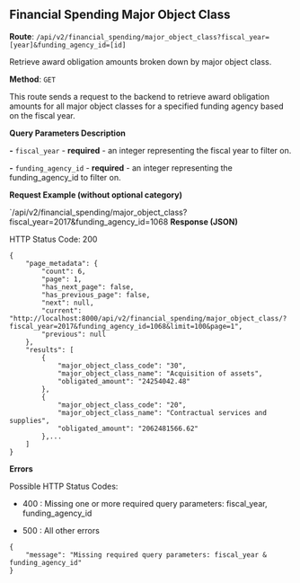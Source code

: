 
## Financial Spending Major Object Class
**Route**: `/api/v2/financial_spending/major_object_class?fiscal_year=[year]&funding_agency_id=[id]`

Retrieve award obligation amounts broken down by major object class.

**Method**: `GET`

This route sends a request to the backend to retrieve award obligation amounts for all major object classes for a specified funding agency based on the fiscal year.

**Query Parameters Description**

**-** `fiscal_year` - **required** - an integer representing the fiscal year to filter on.

**-** `funding_agency_id` - **required** - an integer representing the funding_agency_id to filter on.

**Request Example (without optional category)**

`/api/v2/financial_spending/major_object_class?fiscal_year=2017&funding_agency_id=1068
**Response (JSON)**

HTTP Status Code: 200

```
{
    "page_metadata": {
        "count": 6,
        "page": 1,
        "has_next_page": false,
        "has_previous_page": false,
        "next": null,
        "current": "http://localhost:8000/api/v2/financial_spending/major_object_class/?fiscal_year=2017&funding_agency_id=1068&limit=100&page=1",
        "previous": null
    },
    "results": [
        {
            "major_object_class_code": "30",
            "major_object_class_name": "Acquisition of assets",
            "obligated_amount": "24254042.48"
        },
        {
            "major_object_class_code": "20",
            "major_object_class_name": "Contractual services and supplies",
            "obligated_amount": "2062481566.62"
        },...
    ]
}
```


**Errors**

Possible HTTP Status Codes:

- 400 : Missing one or more required query parameters: fiscal_year, funding_agency_id

- 500 : All other errors
```
{
    "message": "Missing required query parameters: fiscal_year & funding_agency_id"
}
```
